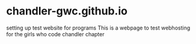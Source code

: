 # chandler-gwc.github.io
setting up test website for programs
This is a webpage to test webhosting for the girls who code chandler chapter